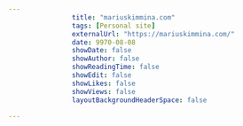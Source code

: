 ---
                title: "mariuskimmina.com"
                tags: [Personal site]
                externalUrl: "https://mariuskimmina.com/"
                date: 9970-08-08
                showDate: false
                showAuthor: false
                showReadingTime: false
                showEdit: false
                showLikes: false
                showViews: false
                layoutBackgroundHeaderSpace: false
                ---
